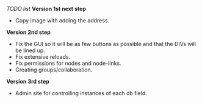 *TODO list*
**Version 1st next step**
 - Copy image with adding the address.

**Version 2nd step**
 - Fix the GUI so it will be as few buttons as possible and that the DIVs will be lined up.
 - Fix extensive reloads.
 - Fix permissions for nodes and node-links.
 - Creating groups/collaboration.

**Version 3rd step**
 - Admin site for controlling instances of each db field.
